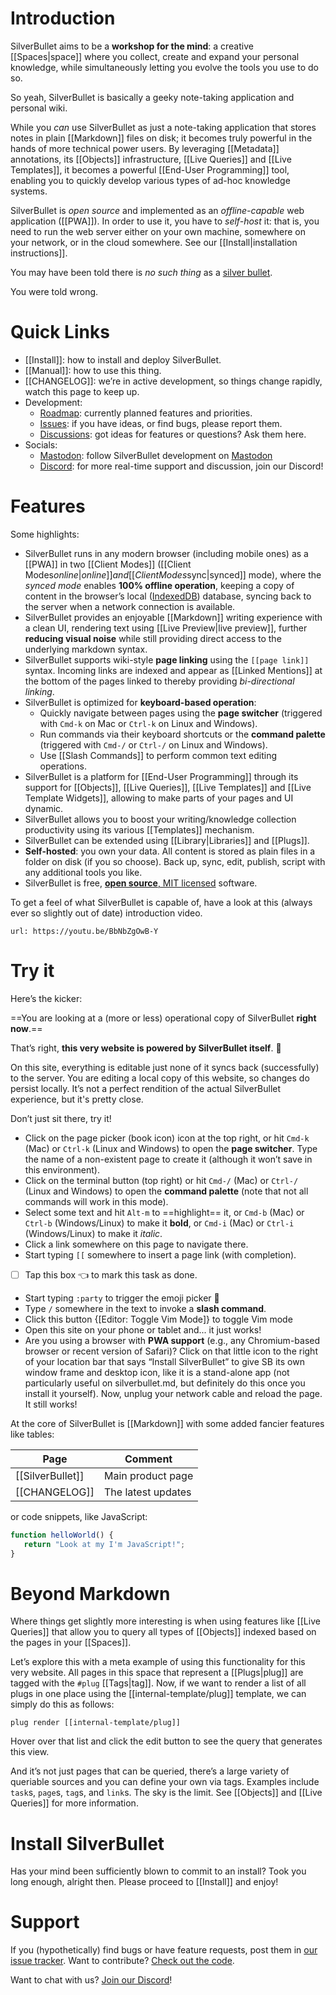 # Introduction
SilverBullet aims to be a **workshop for the mind**: a creative [[Spaces|space]] where you collect, create and expand your personal knowledge, while simultaneously letting you evolve the tools you use to do so.

So yeah, SilverBullet is basically a geeky note-taking application and personal wiki.

While you _can_ use SilverBullet as just a note-taking application that stores notes in plain [[Markdown]] files on disk; it becomes truly powerful in the hands of more technical power users. By leveraging [[Metadata]] annotations, its [[Objects]] infrastructure, [[Live Queries]] and [[Live Templates]], it becomes a powerful [[End-User Programming]] tool, enabling you to quickly develop various types of ad-hoc knowledge systems.

SilverBullet is _open source_ and implemented as an _offline-capable_ web application ([[PWA]]). In order to use it, you have to _self-host_ it: that is, you need to run the web server either on your own machine, somewhere on your network, or in the cloud somewhere. See our [[Install|installation instructions]].

You may have been told there is _no such thing_ as a [silver bullet](https://en.wikipedia.org/wiki/Silver_bullet).

You were told wrong.

# Quick Links
* [[Install]]: how to install and deploy SilverBullet.
* [[Manual]]: how to use this thing.
* [[CHANGELOG]]: we’re in active development, so things change rapidly, watch this page to keep up.
* Development:
  * [Roadmap](https://github.com/orgs/silverbulletmd/projects/2/views/1): currently planned features and priorities.
  * [Issues](https://github.com/silverbulletmd/silverbullet/issues): if you have ideas, or find bugs, please report them.
  * [Discussions](https://github.com/silverbulletmd/silverbullet/discussions): got ideas for features or questions? Ask them here.
* Socials:
  * [Mastodon](https://fosstodon.org/@silverbulletmd): follow SilverBullet development on [Mastodon](https://joinmastodon.org/)
  * [Discord](https://discord.gg/EvXbFucTxn): for more real-time support and discussion, join our Discord!

# Features
Some highlights:

* SilverBullet runs in any modern browser (including mobile ones) as a [[PWA]] in two [[Client Modes]] ([[Client Modes$online|online]] and [[Client Modes$sync|synced]] mode), where the _synced mode_ enables **100% offline operation**, keeping a copy of content in the browser’s local ([IndexedDB](https://developer.mozilla.org/en-US/docs/Web/API/IndexedDB_API)) database, syncing back to the server when a network connection is available.
* SilverBullet provides an enjoyable [[Markdown]] writing experience with a clean UI, rendering text using [[Live Preview|live preview]], further **reducing visual noise** while still providing direct access to the underlying markdown syntax.
* SilverBullet supports wiki-style **page linking** using the `[[page link]]` syntax. Incoming links are indexed and appear as [[Linked Mentions]] at the bottom of the pages linked to thereby providing _bi-directional linking_.
* SilverBullet is optimized for **keyboard-based operation**:
  * Quickly navigate between pages using the **page switcher** (triggered with `Cmd-k` on Mac or `Ctrl-k` on Linux and Windows).
  * Run commands via their keyboard shortcuts or the **command palette** (triggered with `Cmd-/` or `Ctrl-/` on Linux and Windows).
  * Use [[Slash Commands]] to perform common text editing operations.
* SilverBullet is a platform for [[End-User Programming]] through its support for [[Objects]], [[Live Queries]], [[Live Templates]] and [[Live Template Widgets]], allowing to make parts of your pages and UI dynamic.
* SilverBullet allows you to boost your writing/knowledge collection productivity using its various [[Templates]] mechanism.
* SilverBullet can be extended using [[Library|Libraries]] and [[Plugs]].
* **Self-hosted**: you own your data. All content is stored as plain files in a folder on disk (if you so choose). Back up, sync, edit, publish, script with any additional tools you like.
* SilverBullet is free, [**open source**, MIT licensed](https://github.com/silverbulletmd/silverbullet) software.

To get a feel of what SilverBullet is capable of, have a look at this (always ever so slightly out of date) introduction video.

```embed
url: https://youtu.be/BbNbZgOwB-Y
```

# Try it
Here’s the kicker:

==You are looking at a (more or less) operational copy of SilverBullet **right now**.==

That’s right, **this very website is powered by SilverBullet itself**. 🤯

On this site, everything is editable just none of it syncs back (successfully) to the server. You are editing a local copy of this website, so changes do persist locally. It’s not a perfect rendition of the actual SilverBullet experience, but it's pretty close.

Don’t just sit there, try it!

* Click on the page picker (book icon) icon at the top right, or hit `Cmd-k` (Mac) or `Ctrl-k` (Linux and Windows) to open the **page switcher**. Type the name of a non-existent page to create it (although it won’t save in this environment).
* Click on the terminal button (top right) or hit `Cmd-/` (Mac) or `Ctrl-/` (Linux and Windows) to open the **command palette** (note that not all commands will work in this mode).
* Select some text and hit `Alt-m` to ==highlight== it, or `Cmd-b` (Mac) or `Ctrl-b` (Windows/Linux) to make it **bold**, or `Cmd-i` (Mac) or `Ctrl-i` (Windows/Linux) to make it _italic_.
* Click a link somewhere on this page to navigate there.
* Start typing `[[` somewhere to insert a page link (with completion).
* [ ] Tap this box 👈 to mark this task as done.
* Start typing `:party` to trigger the emoji picker 🎉
* Type `/` somewhere in the text to invoke a **slash command**.
* Click this button {[Editor: Toggle Vim Mode]} to toggle Vim mode
* Open this site on your phone or tablet and... it just works!
* Are you using a browser with **PWA support** (e.g., any Chromium-based
  browser or recent version of Safari)? Click on that little icon to the right of your location bar that says “Install SilverBullet” to give SB its own window frame and desktop icon, like it is a stand-alone app (not particularly useful on silverbullet.md, but definitely do this once you install it yourself). Now, unplug your network cable and reload the page. It still works!

At the core of SilverBullet is [[Markdown]] with some added fancier features like tables:

| Page | Comment |
|----------|----------|
| [[SilverBullet]] | Main product page |
| [[CHANGELOG]] | The latest updates |

or code snippets, like JavaScript:

```javascript
function helloWorld() {
   return "Look at my I'm JavaScript!";
}
```

# Beyond Markdown
Where things get slightly more interesting is when using features like [[Live Queries]] that allow you to query all types of [[Objects]] indexed based on the pages in your [[Spaces]]. 

Let’s explore this with a meta example of using this functionality for this very website. All pages in this space that represent a [[Plugs|plug]] are tagged with the `#plug` [[Tags|tag]]. Now, if we want to render a list of all plugs in one place using the [[internal-template/plug]] template, we can simply do this as follows:

```query
plug render [[internal-template/plug]]
```

Hover over that list and click the edit button to see the query that generates this view.

And it’s not just pages that can be queried, there’s a large variety of queriable sources and you can define your own via tags. Examples include `task`s, `page`s, `tag`s, and `link`s. The sky is the limit. See [[Objects]] and [[Live Queries]] for more information.

# Install SilverBullet
Has your mind been sufficiently blown to commit to an install? Took you long enough, alright then. Please proceed to [[Install]] and enjoy!

# Support
If you (hypothetically) find bugs or have feature requests, post them in [our issue tracker](https://github.com/silverbulletmd/silverbullet/issues). Want to contribute? [Check out the code](https://github.com/silverbulletmd/silverbullet).

Want to chat with us? [Join our Discord](https://discord.gg/EvXbFucTxn)!